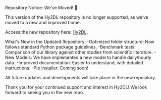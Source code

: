 Repository Notice: We've Moved! 🚀

This version of the Hy2DL repository is no longer supported, as we’ve moved to a new and improved home.

Access the new repository here: [Hy2DL](https://github.com/eduardoAcunaEspinoza/Hy2DL).

What's New in the Updated Repository:
-Optimized folder structure: Now follows standard Python package guidelines.
-Benchmark tests: Comparison of our library against other studies from scientific literature.
-New Models: We have implemented a new model to handle daily/hourly data.
-Improved documentation: Easier to understand, with detailed instructions.
-Pip Installer: Coming soon!

All future updates and developments will take place in the new repository.

Thank you for your continued support and interest in Hy2DL! We look forward to seeing you in the new repo.
